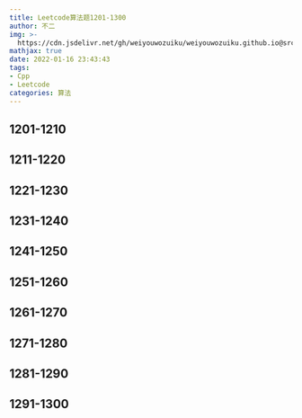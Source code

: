 ```yaml
---
title: Leetcode算法题1201-1300
author: 不二
img: >-
  https://cdn.jsdelivr.net/gh/weiyouwozuiku/weiyouwozuiku.github.io@src/source/_posts/PageImg/算法/Leetcode算法题1201-1300.jpeg
mathjax: true
date: 2022-01-16 23:43:43
tags: 
- Cpp
- Leetcode
categories: 算法
---
```


## 1201-1210
## 1211-1220
## 1221-1230
## 1231-1240
## 1241-1250
## 1251-1260
## 1261-1270
## 1271-1280
## 1281-1290
## 1291-1300
